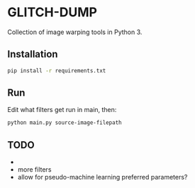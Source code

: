 # GLITCH-DUMP
Collection of image warping tools in Python 3.

## Installation
```bash
pip install -r requirements.txt
```

## Run
Edit what filters get run in main, then:
```bash
python main.py source-image-filepath
```

## TODO
- 
- more filters
- allow for pseudo-machine learning preferred parameters?
